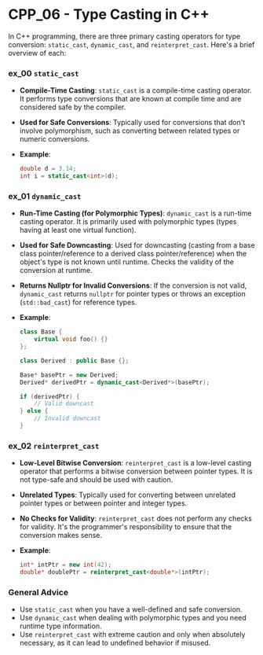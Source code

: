 # CPP_06 - Type Casting in C++

In C++ programming, there are three primary casting operators for type conversion: `static_cast`, `dynamic_cast`, and `reinterpret_cast`. Here's a brief overview of each:

### ex_00 `static_cast`

- **Compile-Time Casting**: `static_cast` is a compile-time casting operator. It performs type conversions that are known at compile time and are considered safe by the compiler.

- **Used for Safe Conversions**: Typically used for conversions that don't involve polymorphism, such as converting between related types or numeric conversions.

- **Example**:

    ```cpp
    double d = 3.14;
    int i = static_cast<int>(d);
    ```

### ex_01 `dynamic_cast`

- **Run-Time Casting (for Polymorphic Types)**: `dynamic_cast` is a run-time casting operator. It is primarily used with polymorphic types (types having at least one virtual function).

- **Used for Safe Downcasting**: Used for downcasting (casting from a base class pointer/reference to a derived class pointer/reference) when the object's type is not known until runtime. Checks the validity of the conversion at runtime.

- **Returns Nullptr for Invalid Conversions**: If the conversion is not valid, `dynamic_cast` returns `nullptr` for pointer types or throws an exception (`std::bad_cast`) for reference types.

- **Example**:

    ```cpp
    class Base {
        virtual void foo() {}
    };

    class Derived : public Base {};

    Base* basePtr = new Derived;
    Derived* derivedPtr = dynamic_cast<Derived*>(basePtr);

    if (derivedPtr) {
        // Valid downcast
    } else {
        // Invalid downcast
    }
    ```

### ex_02 `reinterpret_cast`

- **Low-Level Bitwise Conversion**: `reinterpret_cast` is a low-level casting operator that performs a bitwise conversion between pointer types. It is not type-safe and should be used with caution.

- **Unrelated Types**: Typically used for converting between unrelated pointer types or between pointer and integer types.

- **No Checks for Validity**: `reinterpret_cast` does not perform any checks for validity. It's the programmer's responsibility to ensure that the conversion makes sense.

- **Example**:

    ```cpp
    int* intPtr = new int(42);
    double* doublePtr = reinterpret_cast<double*>(intPtr);
    ```

### General Advice

- Use `static_cast` when you have a well-defined and safe conversion.
- Use `dynamic_cast` when dealing with polymorphic types and you need runtime type information.
- Use `reinterpret_cast` with extreme caution and only when absolutely necessary, as it can lead to undefined behavior if misused.
